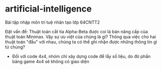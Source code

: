 # artificial-intelligence
Bài tập nhập môn trí tuệ nhân tạo lớp 64CNTT2

Đặt vấn đề:
Thuật toán cắt tỉa Alpha-Beta được coi là bản nâng cấp của thuật toán Minimax. Vậy sự ưu việt của chúng là gì? Thông qua việc cho hai thuật toán "đấu" với nhau, chúng ta có thể ghi nhận được những thông tin gì từ chúng?
- Đối với code 4x4, nhóm chỉ xây dựng code để lấy số liệu, do đó phần bảng game 4x4 sẽ không có giao diện
